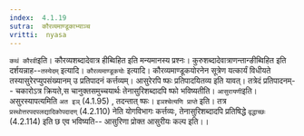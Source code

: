 ```yaml
---
index:  4.1.19
sutra:  कौरव्यमाण्डूकाभ्याञ्च
vritti:  nyasa
---
```


`कथं कौरवी`इति। कौरव्यशब्दादेवात्र हीब्विहित इति मन्यमानस्य प्रश्नः। कुरुशब्दादेवात्राणन्तान्ङीब्विहित इति दर्शयन्नाह--`तस्येदम्` इत्यादि।
`कौरव्यमाण्डूकयोः` इत्यादि। कौरव्यमाण्डूकयोरनेन सूत्रेण यत्कार्यं विधीयते तस्यासुरेरप्युपसंख्यानम् उ प्रतिपादनं कर्त्तव्यम्। आसुरेरपि ष्फः प्रतिपादयितव्य इति यावत्। तत्रेदं प्रतिपादनम्-- चकारोऽत्र क्रियते,स चानुक्तसमुच्चयार्थः तेनासुरिशब्दादपि ष्फो भविष्यतीति। `आसुरायणी`इति। असुरस्यापत्यमिति `अत इञ्` (4.1.95) , तदन्तात् ष्फः। `इञश्चेत्यणि प्राप्ते` इति। तत्र `प्रस्थोत्तरपदपलद्यादिकोपदादण्` (4.2.110) नेति योगविभागः कर्त्तव्यः, तेनासुरिशब्दादपि प्रतिषिद्धे `वृद्धाच्छः` (4.2.114) इति छ एव भविष्यति-- आसुरिणा प्रोक्त आसुरीयः कल्प इति।।


